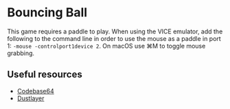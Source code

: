 # Bouncing Ball

This game requires a paddle to play. When using the VICE emulator, add the following to the command line in order to use the mouse as a paddle in port 1: `-mouse -controlport1device 2`. On macOS use ⌘M to toggle mouse grabbing.

## Useful resources

* [Codebase64](https://codebase64.org/doku.php?id=start)
* [Dustlayer](https://dustlayer.com)
